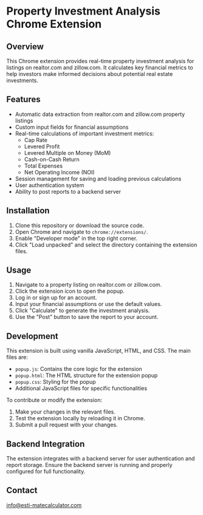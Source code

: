 # Property Investment Analysis Chrome Extension

## Overview

This Chrome extension provides real-time property investment analysis for listings on realtor.com and zillow.com. It calculates key financial metrics to help investors make informed decisions about potential real estate investments.

## Features

- Automatic data extraction from realtor.com and zillow.com property listings
- Custom input fields for financial assumptions
- Real-time calculations of important investment metrics:
  - Cap Rate
  - Levered Profit
  - Levered Multiple on Money (MoM)
  - Cash-on-Cash Return
  - Total Expenses
  - Net Operating Income (NOI)
- Session management for saving and loading previous calculations
- User authentication system
- Ability to post reports to a backend server

## Installation

1. Clone this repository or download the source code.
2. Open Chrome and navigate to `chrome://extensions/`.
3. Enable "Developer mode" in the top right corner.
4. Click "Load unpacked" and select the directory containing the extension files.

## Usage

1. Navigate to a property listing on realtor.com or zillow.com.
2. Click the extension icon to open the popup.
3. Log in or sign up for an account.
4. Input your financial assumptions or use the default values.
5. Click "Calculate" to generate the investment analysis.
6. Use the "Post" button to save the report to your account.

## Development

This extension is built using vanilla JavaScript, HTML, and CSS. The main files are:

- `popup.js`: Contains the core logic for the extension
- `popup.html`: The HTML structure for the extension popup
- `popup.css`: Styling for the popup
- Additional JavaScript files for specific functionalities

To contribute or modify the extension:

1. Make your changes in the relevant files.
2. Test the extension locally by reloading it in Chrome.
3. Submit a pull request with your changes.

## Backend Integration

The extension integrates with a backend server for user authentication and report storage. Ensure the backend server is running and properly configured for full functionality.


## Contact

info@esti-matecalculator.com
